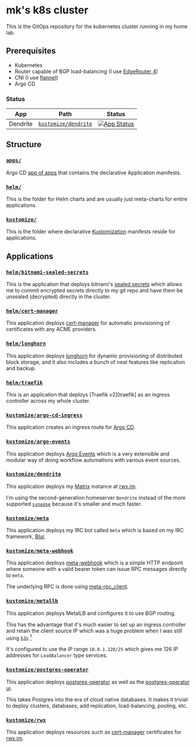 # mk's k8s cluster

This is the GitOps repository for the kubernetes cluster running in my home lab.

## Prerequisites

* Kubernetes
* Router capable of BGP load-balancing (I use [EdgeRouter 4])
* CNI (I use [flannel])
* Argo CD

[edgerouter 4]: https://www.ui.com/edgemax/edgerouter-4/
[flannel]: https://github.com/flannel-io/flannel

### Status

| App      | Path                                          | Status |
|----------|-----------------------------------------------|--------|
| Dendrite | [`kustomize/dendrite`](kustomize/dendrite/)   | [![App Status](https://argo-cd.infra.rwx.im/api/badge?name=dendrite)](https://argo-cd.infra.rwx.im/applications/dendrite) |

## Structure

### [`apps/`](apps/)

Argo CD [app of apps][cluster-bootstrapping]
that contains the declarative Application manifests.

[cluster-bootstrapping]: https://argo-cd.readthedocs.io/en/stable/operator-manual/cluster-bootstrapping/

### [`helm/`](helm/)

This is the folder for Helm charts and are usually just meta-charts for entire
applications.

### [`kustomize/`](kustomize/)

This is the folder where declarative [Kustomization] manifests reside for
applications.

[kustomization]: https://kubernetes.io/docs/tasks/manage-kubernetes-objects/kustomization/

## Applications

### [`helm/bitnami-sealed-secrets`](helm/bitnami-sealed-secrets/)

This is the application that deploys bitnami's [sealed secrets] which allows me
to commit encrypted secrets directly to my git repo and have them be unsealed
(decrypted) directly in the cluster.

[sealed secrets]: https://github.com/bitnami-labs/sealed-secrets

### [`helm/cert-manager`](helm/cert-manager/)

This application deploys [cert-manager] for automatic provisioning of
certificates with any ACME providers.

[cert-manager]: https://cert-manager.io/docs/

### [`helm/longhorn`](helm/longhorn/)

This application deploys [longhorn] for dynamic provisioning of distributed
block storage, and it also includes a bunch of neat features like replication
and backup.

[longhorn]: https://longhorn.io/

### [`helm/traefik`](helm/traefik/)

This is an application that deploys [Traefik v2][traefik] as an ingress
controller across my whole cluster.

### [`kustomize/argo-cd-ingress`](kustomize/argo-cd-ingress/)

This application creates an ingress route for [Argo CD].

[argo cd]: https://argo-cd.readthedocs.io/en/stable/

### [`kustomize/argo-events`](kustomize/argo-events/)

This application deploys [Argo Events][argo-events] which is a very extensible
and modular way of doing workflow automations with various event sources.

[argo-events]: https://argoproj.github.io/argo-events/

### [`kustomize/dendrite`](kustomize/dendrite/)

This application deploys my [Matrix] instance at [rwx.im](https://rwx.im).

I'm using the second-generation homeserver `Dendrite` instead of the more
supported [`synapse`](https://github.com/matrix-org/synapse) because it's
smaller and much faster.

[matrix]: https://matrix.org

### [`kustomize/meta`](kustomize/meta/)

This application deploys my IRC bot called `meta` which is based on my IRC
framework, [Blur].

[blur]: https://github.com/mkroman/blur

### [`kustomize/meta-webhook`](kustomize/meta-webhook/)

This application deploys [meta-webhook] which is a simple HTTP endpoint where
someone with a valid bearer token can issue RPC messages directly to `meta`.

The underlying RPC is done using [meta-rpc_client].

[meta-webhook]: https://github.com/mkroman/meta-webhook
[meta-rpc_client]: https://github.com/mkroman/meta-rpc_client

### [`kustomize/metallb`](kustomize/metallb/)

This application deploys MetalLB and configures it to use BGP routing.

This has the advantage that it's much easier to set up an ingress controller and
retain the client source IP which was a huge problem when I was still using
[`k3s`][k3s] [<sup>1</sup>][k3s-issue-1]

It's configured to use the IP range `10.0.1.128/25` which gives me 126 IP
addresses for `LoadBalancer` type services.

[k3s]: https://k3s.io
[k3s-issue-1]: https://github.com/k3s-io/k3s/discussions/2997

### [`kustomize/postgres-operator`](kustomize/postgres-operator/)

This application deploys [postgres-operator] as well as the [postgres-operator
ui].

This takes Postgres into the era of cloud native databases. It makes it trivial
to deploy clusters, databases, add replication, load-balancing, pooling, etc.

[postgres-operator]: https://github.com/zalando/postgres-operator
[postgres-operator ui]: https://github.com/zalando/postgres-operator/blob/master/docs/operator-ui.md

### [`kustomize/rwx`](kustomize/rwx/)

This application deploys resources such as [cert-manager] certificates for
[rwx.im](https://rwx.im).

